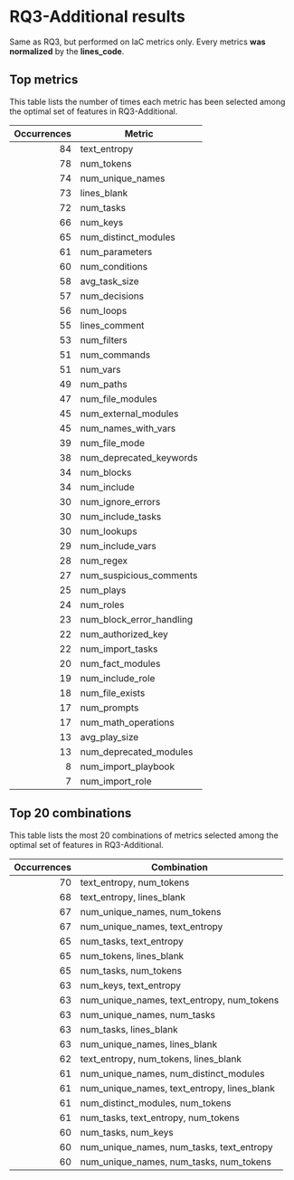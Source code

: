 # RQ3-Additional results

Same as RQ3, but performed on IaC metrics only.
Every metrics **was normalized** by the **lines_code**.


## Top metrics

This table lists the number of times each metric has been selected among the optimal set of features in RQ3-Additional.

|Occurrences|Metric|
|---:|----|
|84|text_entropy|
|78|num_tokens|
|74|num_unique_names|
|73|lines_blank|
|72|num_tasks|
|66|num_keys|
|65|num_distinct_modules|
|61|num_parameters|
|60|num_conditions|
|58|avg_task_size|
|57|num_decisions|
|56|num_loops|
|55|lines_comment|
|53|num_filters|
|51|num_commands|
|51|num_vars|
|49|num_paths|
|47|num_file_modules|
|45|num_external_modules|
|45|num_names_with_vars|
|39|num_file_mode|
|38|num_deprecated_keywords|
|34|num_blocks|
|34|num_include|
|30|num_ignore_errors|
|30|num_include_tasks|
|30|num_lookups|
|29|num_include_vars|
|28|num_regex|
|27|num_suspicious_comments|
|25|num_plays|
|24|num_roles|
|23|num_block_error_handling|
|22|num_authorized_key|
|22|num_import_tasks|
|20|num_fact_modules|
|19|num_include_role|
|18|num_file_exists|
|17|num_prompts|
|17|num_math_operations|
|13|avg_play_size|
|13|num_deprecated_modules|
|8|num_import_playbook|
|7|num_import_role|




## Top 20 combinations

This table lists the most 20 combinations of metrics selected among the optimal set of features in RQ3-Additional.

|Occurrences|Combination|
|---:|----|
|70|text_entropy, num_tokens|
|68|text_entropy, lines_blank|
|67|num_unique_names, num_tokens|
|67|num_unique_names, text_entropy|
|65|num_tasks, text_entropy|
|65|num_tokens, lines_blank|
|65|num_tasks, num_tokens|
|63|num_keys, text_entropy|
|63|num_unique_names, text_entropy, num_tokens|
|63|num_unique_names, num_tasks|
|63|num_tasks, lines_blank|
|63|num_unique_names, lines_blank|
|62|text_entropy, num_tokens, lines_blank|
|61|num_unique_names, num_distinct_modules|
|61|num_unique_names, text_entropy, lines_blank|
|61|num_distinct_modules, num_tokens|
|61|num_tasks, text_entropy, num_tokens|
|60|num_tasks, num_keys|
|60|num_unique_names, num_tasks, text_entropy|
|60|num_unique_names, num_tasks, num_tokens|
